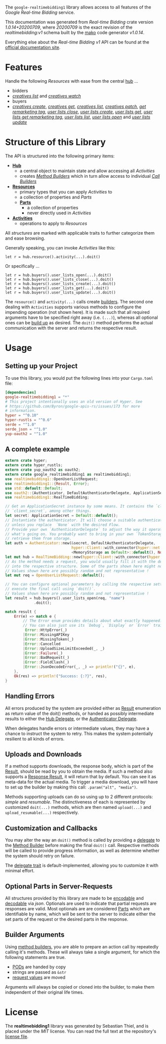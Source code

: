 <!---
DO NOT EDIT !
This file was generated automatically from 'src/mako/api/README.md.mako'
DO NOT EDIT !
-->
The `google-realtimebidding1` library allows access to all features of the *Google Real-time Bidding* service.

This documentation was generated from *Real-time Bidding* crate version *1.0.14+20200709*, where *20200709* is the exact revision of the *realtimebidding:v1* schema built by the [mako](http://www.makotemplates.org/) code generator *v1.0.14*.

Everything else about the *Real-time Bidding* *v1* API can be found at the
[official documentation site](https://developers.google.com/authorized-buyers/apis/realtimebidding/reference/rest/).
# Features

Handle the following *Resources* with ease from the central [hub](https://docs.rs/google-realtimebidding1/1.0.14+20200709/google_realtimebidding1/struct.RealTimeBidding.html) ... 

* bidders
 * [*creatives list*](https://docs.rs/google-realtimebidding1/1.0.14+20200709/google_realtimebidding1/struct.BidderCreativeListCall.html) and [*creatives watch*](https://docs.rs/google-realtimebidding1/1.0.14+20200709/google_realtimebidding1/struct.BidderCreativeWatchCall.html)
* buyers
 * [*creatives create*](https://docs.rs/google-realtimebidding1/1.0.14+20200709/google_realtimebidding1/struct.BuyerCreativeCreateCall.html), [*creatives get*](https://docs.rs/google-realtimebidding1/1.0.14+20200709/google_realtimebidding1/struct.BuyerCreativeGetCall.html), [*creatives list*](https://docs.rs/google-realtimebidding1/1.0.14+20200709/google_realtimebidding1/struct.BuyerCreativeListCall.html), [*creatives patch*](https://docs.rs/google-realtimebidding1/1.0.14+20200709/google_realtimebidding1/struct.BuyerCreativePatchCall.html), [*get remarketing tag*](https://docs.rs/google-realtimebidding1/1.0.14+20200709/google_realtimebidding1/struct.BuyerGetRemarketingTagCall.html), [*user lists close*](https://docs.rs/google-realtimebidding1/1.0.14+20200709/google_realtimebidding1/struct.BuyerUserListCloseCall.html), [*user lists create*](https://docs.rs/google-realtimebidding1/1.0.14+20200709/google_realtimebidding1/struct.BuyerUserListCreateCall.html), [*user lists get*](https://docs.rs/google-realtimebidding1/1.0.14+20200709/google_realtimebidding1/struct.BuyerUserListGetCall.html), [*user lists get remarketing tag*](https://docs.rs/google-realtimebidding1/1.0.14+20200709/google_realtimebidding1/struct.BuyerUserListGetRemarketingTagCall.html), [*user lists list*](https://docs.rs/google-realtimebidding1/1.0.14+20200709/google_realtimebidding1/struct.BuyerUserListListCall.html), [*user lists open*](https://docs.rs/google-realtimebidding1/1.0.14+20200709/google_realtimebidding1/struct.BuyerUserListOpenCall.html) and [*user lists update*](https://docs.rs/google-realtimebidding1/1.0.14+20200709/google_realtimebidding1/struct.BuyerUserListUpdateCall.html)




# Structure of this Library

The API is structured into the following primary items:

* **[Hub](https://docs.rs/google-realtimebidding1/1.0.14+20200709/google_realtimebidding1/struct.RealTimeBidding.html)**
    * a central object to maintain state and allow accessing all *Activities*
    * creates [*Method Builders*](https://docs.rs/google-realtimebidding1/1.0.14+20200709/google_realtimebidding1/trait.MethodsBuilder.html) which in turn
      allow access to individual [*Call Builders*](https://docs.rs/google-realtimebidding1/1.0.14+20200709/google_realtimebidding1/trait.CallBuilder.html)
* **[Resources](https://docs.rs/google-realtimebidding1/1.0.14+20200709/google_realtimebidding1/trait.Resource.html)**
    * primary types that you can apply *Activities* to
    * a collection of properties and *Parts*
    * **[Parts](https://docs.rs/google-realtimebidding1/1.0.14+20200709/google_realtimebidding1/trait.Part.html)**
        * a collection of properties
        * never directly used in *Activities*
* **[Activities](https://docs.rs/google-realtimebidding1/1.0.14+20200709/google_realtimebidding1/trait.CallBuilder.html)**
    * operations to apply to *Resources*

All *structures* are marked with applicable traits to further categorize them and ease browsing.

Generally speaking, you can invoke *Activities* like this:

```Rust,ignore
let r = hub.resource().activity(...).doit()
```

Or specifically ...

```ignore
let r = hub.buyers().user_lists_open(...).doit()
let r = hub.buyers().user_lists_close(...).doit()
let r = hub.buyers().user_lists_create(...).doit()
let r = hub.buyers().user_lists_get(...).doit()
let r = hub.buyers().user_lists_update(...).doit()
```

The `resource()` and `activity(...)` calls create [builders][builder-pattern]. The second one dealing with `Activities` 
supports various methods to configure the impending operation (not shown here). It is made such that all required arguments have to be 
specified right away (i.e. `(...)`), whereas all optional ones can be [build up][builder-pattern] as desired.
The `doit()` method performs the actual communication with the server and returns the respective result.

# Usage

## Setting up your Project

To use this library, you would put the following lines into your `Cargo.toml` file:

```toml
[dependencies]
google-realtimebidding1 = "*"
# This project intentionally uses an old version of Hyper. See
# https://github.com/Byron/google-apis-rs/issues/173 for more
# information.
hyper = "^0.10"
hyper-rustls = "^0.6"
serde = "^1.0"
serde_json = "^1.0"
yup-oauth2 = "^1.0"
```

## A complete example

```Rust
extern crate hyper;
extern crate hyper_rustls;
extern crate yup_oauth2 as oauth2;
extern crate google_realtimebidding1 as realtimebidding1;
use realtimebidding1::OpenUserListRequest;
use realtimebidding1::{Result, Error};
use std::default::Default;
use oauth2::{Authenticator, DefaultAuthenticatorDelegate, ApplicationSecret, MemoryStorage};
use realtimebidding1::RealTimeBidding;

// Get an ApplicationSecret instance by some means. It contains the `client_id` and 
// `client_secret`, among other things.
let secret: ApplicationSecret = Default::default();
// Instantiate the authenticator. It will choose a suitable authentication flow for you, 
// unless you replace  `None` with the desired Flow.
// Provide your own `AuthenticatorDelegate` to adjust the way it operates and get feedback about 
// what's going on. You probably want to bring in your own `TokenStorage` to persist tokens and
// retrieve them from storage.
let auth = Authenticator::new(&secret, DefaultAuthenticatorDelegate,
                              hyper::Client::with_connector(hyper::net::HttpsConnector::new(hyper_rustls::TlsClient::new())),
                              <MemoryStorage as Default>::default(), None);
let mut hub = RealTimeBidding::new(hyper::Client::with_connector(hyper::net::HttpsConnector::new(hyper_rustls::TlsClient::new())), auth);
// As the method needs a request, you would usually fill it with the desired information
// into the respective structure. Some of the parts shown here might not be applicable !
// Values shown here are possibly random and not representative !
let mut req = OpenUserListRequest::default();

// You can configure optional parameters by calling the respective setters at will, and
// execute the final call using `doit()`.
// Values shown here are possibly random and not representative !
let result = hub.buyers().user_lists_open(req, "name")
             .doit();

match result {
    Err(e) => match e {
        // The Error enum provides details about what exactly happened.
        // You can also just use its `Debug`, `Display` or `Error` traits
         Error::HttpError(_)
        |Error::MissingAPIKey
        |Error::MissingToken(_)
        |Error::Cancelled
        |Error::UploadSizeLimitExceeded(_, _)
        |Error::Failure(_)
        |Error::BadRequest(_)
        |Error::FieldClash(_)
        |Error::JsonDecodeError(_, _) => println!("{}", e),
    },
    Ok(res) => println!("Success: {:?}", res),
}

```
## Handling Errors

All errors produced by the system are provided either as [Result](https://docs.rs/google-realtimebidding1/1.0.14+20200709/google_realtimebidding1/enum.Result.html) enumeration as return value of 
the doit() methods, or handed as possibly intermediate results to either the 
[Hub Delegate](https://docs.rs/google-realtimebidding1/1.0.14+20200709/google_realtimebidding1/trait.Delegate.html), or the [Authenticator Delegate](https://docs.rs/yup-oauth2/*/yup_oauth2/trait.AuthenticatorDelegate.html).

When delegates handle errors or intermediate values, they may have a chance to instruct the system to retry. This 
makes the system potentially resilient to all kinds of errors.

## Uploads and Downloads
If a method supports downloads, the response body, which is part of the [Result](https://docs.rs/google-realtimebidding1/1.0.14+20200709/google_realtimebidding1/enum.Result.html), should be
read by you to obtain the media.
If such a method also supports a [Response Result](https://docs.rs/google-realtimebidding1/1.0.14+20200709/google_realtimebidding1/trait.ResponseResult.html), it will return that by default.
You can see it as meta-data for the actual media. To trigger a media download, you will have to set up the builder by making
this call: `.param("alt", "media")`.

Methods supporting uploads can do so using up to 2 different protocols: 
*simple* and *resumable*. The distinctiveness of each is represented by customized 
`doit(...)` methods, which are then named `upload(...)` and `upload_resumable(...)` respectively.

## Customization and Callbacks

You may alter the way an `doit()` method is called by providing a [delegate](https://docs.rs/google-realtimebidding1/1.0.14+20200709/google_realtimebidding1/trait.Delegate.html) to the 
[Method Builder](https://docs.rs/google-realtimebidding1/1.0.14+20200709/google_realtimebidding1/trait.CallBuilder.html) before making the final `doit()` call. 
Respective methods will be called to provide progress information, as well as determine whether the system should 
retry on failure.

The [delegate trait](https://docs.rs/google-realtimebidding1/1.0.14+20200709/google_realtimebidding1/trait.Delegate.html) is default-implemented, allowing you to customize it with minimal effort.

## Optional Parts in Server-Requests

All structures provided by this library are made to be [encodable](https://docs.rs/google-realtimebidding1/1.0.14+20200709/google_realtimebidding1/trait.RequestValue.html) and 
[decodable](https://docs.rs/google-realtimebidding1/1.0.14+20200709/google_realtimebidding1/trait.ResponseResult.html) via *json*. Optionals are used to indicate that partial requests are responses 
are valid.
Most optionals are are considered [Parts](https://docs.rs/google-realtimebidding1/1.0.14+20200709/google_realtimebidding1/trait.Part.html) which are identifiable by name, which will be sent to 
the server to indicate either the set parts of the request or the desired parts in the response.

## Builder Arguments

Using [method builders](https://docs.rs/google-realtimebidding1/1.0.14+20200709/google_realtimebidding1/trait.CallBuilder.html), you are able to prepare an action call by repeatedly calling it's methods.
These will always take a single argument, for which the following statements are true.

* [PODs][wiki-pod] are handed by copy
* strings are passed as `&str`
* [request values](https://docs.rs/google-realtimebidding1/1.0.14+20200709/google_realtimebidding1/trait.RequestValue.html) are moved

Arguments will always be copied or cloned into the builder, to make them independent of their original life times.

[wiki-pod]: http://en.wikipedia.org/wiki/Plain_old_data_structure
[builder-pattern]: http://en.wikipedia.org/wiki/Builder_pattern
[google-go-api]: https://github.com/google/google-api-go-client

# License
The **realtimebidding1** library was generated by Sebastian Thiel, and is placed 
under the *MIT* license.
You can read the full text at the repository's [license file][repo-license].

[repo-license]: https://github.com/Byron/google-apis-rsblob/master/LICENSE.md
